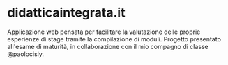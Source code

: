 # didatticaintegrata.it
Applicazione web pensata per facilitare la valutazione delle proprie esperienze di stage tramite la compilazione di moduli. Progetto presentato all'esame di maturità, in collaborazione con il mio compagno di classe @paolocisly.
